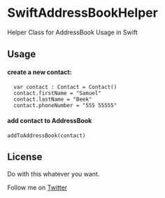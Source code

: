# SwiftAddressBookHelper
Helper Class for AddressBook Usage in Swift 

## Usage 
#### create a new contact: 
```
  var contact : Contact = Contact()
  contact.firstName = "Samuel" 
  contact.lastName = "Beek" 
  contact.phoneNumber = "555 55555"
```
#### add contact to AddressBook 
``` addToAddressBook(contact) ```

## License 
Do with this whatever you want. 

Follow me on [Twitter](http://twitter.com/samuelbeek)
